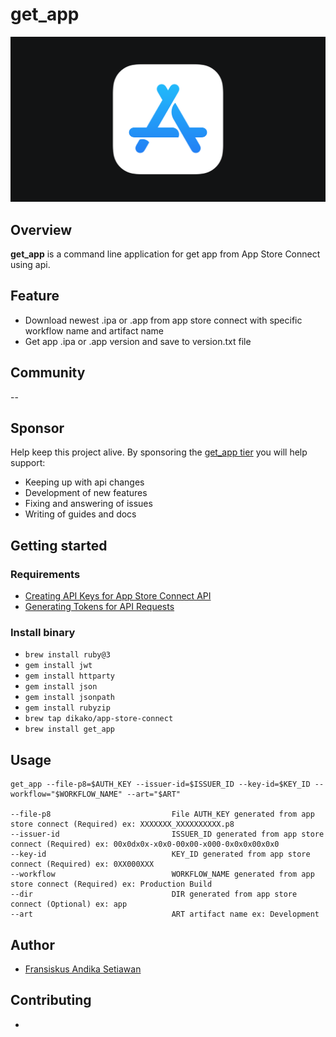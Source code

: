 # get_app

<img src="assets/image/asc-logo.png">

## Overview

**get_app** is a command line application for get app from App Store Connect using api.

## Feature
- Download newest .ipa or .app from app store connect with specific workflow name and artifact name
- Get app .ipa or .app version and save to version.txt file

## Community

--

## Sponsor

Help keep this project alive. By sponsoring the [get_app tier](https://github.com/sponsors/dikako)
you will help support:

- Keeping up with api changes
- Development of new features
- Fixing and answering of issues
- Writing of guides and docs

## Getting started

### Requirements

- [Creating API Keys for App Store Connect API](https://developer.apple.com/documentation/appstoreconnectapi/creating_api_keys_for_app_store_connect_api)
- [Generating Tokens for API Requests](https://developer.apple.com/documentation/appstoreconnectapi/generating_tokens_for_api_requests)


### Install binary

- ``brew install ruby@3``
- ``gem install jwt``
- ``gem install httparty``
- ``gem install json``
- ``gem install jsonpath``
- ``gem install rubyzip``
- ``brew tap dikako/app-store-connect``
- ``brew install get_app``

## Usage
```
get_app --file-p8=$AUTH_KEY --issuer-id=$ISSUER_ID --key-id=$KEY_ID --workflow="$WORKFLOW_NAME" --art="$ART"

--file-p8                           File AUTH_KEY generated from app store connect (Required) ex: XXXXXXX_XXXXXXXXXX.p8              
--issuer-id                         ISSUER_ID generated from app store connect (Required) ex: 00x0dx0x-x0x0-00x00-x000-0x0x0x00x0x0               
--key-id                            KEY_ID generated from app store connect (Required) ex: 0XX000XXX             
--workflow                          WORKFLOW_NAME generated from app store connect (Required) ex: Production Build           
--dir                               DIR generated from app store connect (Optional) ex: app
--art                               ART artifact name ex: Development           
```

## Author
- [Fransiskus Andika Setiawan](https://www.linkedin.com/in/fransiskus-andika-setiawan/)

## Contributing

- 
